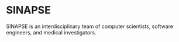 # SINAPSE
SINAPSE is an interdisciplinary team of computer scientists, software engineers, and medical investigators.

